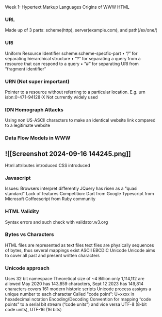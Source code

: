 Week 1:
Hypertext
Markup Languages
Origins of WWW
HTML
### URL
Made up of 3 parts:
	scheme(http), server(example.com), and path(/ex/one/)
### URI
Uniform Resource Identifier
	scheme:scheme-specfic-part
	• “/” for separating hierarchical structure 
	• “?” for separating a query from a resource that can respond to a query 
	• “#” for separating URI from “fragment identifier”
### URN (Not super important)
Pointer to a resource without referring to a particular location. E.g. urn isbn:0-471-94128-X
Not currently widely used
### IDN Homograph Attacks
Using non US-ASCII characters to make an identical website link compared to a legitimate website
### Data Flow Models in WWW
![[Screenshot 2024-09-16 144245.png]]
----------------------------------------------------------------------------------
Html attributes introduced
CSS introduced
### Javascript
Issues:
	Browsers interpret differently
	JQuery has risen as a "quasi standard"
	Lack of features
	Competition:
		Dart from Google
		Typescript from Microsoft
		Coffeescript from Ruby community
### HTML Validity
Syntax errors and such
check with validator.w3.org
### Bytes vs Characters
HTML files are represented as text files
text files are physically sequences of bytes, thus several mappings exist
	ASCII
	EBCDIC
	Unicode
Unicode aims to cover all past and present written characters
### Unicode approach
Uses 32 bit namespace
	Theoretical size of ~4 Billion
	only 1,114,112 are allowed
	May 2020 has 143,859 characters, Sept 12 2023 has 149,814 characters
	covers 161 modern historic scripts
Unicode process assigns a unique number to each character
	Called "code point": U+xxxx in hexadecimal notation
Encoding/Decoding
	Convention for mapping “code points” to a serial bit stream (“code units”) and vice versa
	UTF-8 (8-bit code units), UTF-16 (16 bits)